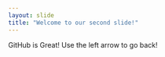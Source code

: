 ```yaml
---
layout: slide
title: "Welcome to our second slide!"
---
```

GitHub is Great!
Use the left arrow to go back!
